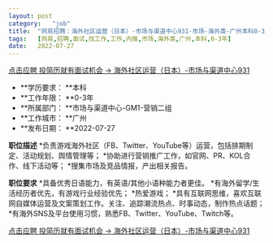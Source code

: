 ```yaml
---
layout:	post
category:	"job"
title:	"网易招聘：海外社区运营（日本）-市场与渠道中心931-市场-海外类-广州本科0-3年"
tags:	[网易,招聘,面试,找工作,工作,内推,市场,海外类,广州,本科,0-3年]
date:	2022-07-27
---
```


[点击应聘 投简历就有面试机会 -> 海外社区运营（日本）-市场与渠道中心931](http://mobile.bole.netease.com/bole/boleDetail?id=35750&employeeId=346f03c3cda5f04c&key=all)



- **学历要求： **本科
- **工作年限： **0-3年
- **所属部门： **市场与渠道中心-GM1-营销二组
- **工作城市： **广州
- **发布日期： **2022-07-27



**职位描述**
*负责游戏海外社区（FB、Twitter、YouTube等）运营，包括排期制定、活动规划、舆情管理等；
*协助进行营销推广工作，如官网、PR、KOL合作、线下活动等；
*搜集市场及竞品情报，产出相关报告。



**职位要求**
*具备优秀日语能力，有英语/其他小语种能力者更佳。
*有海外留学/生活经历者优先，有游戏行业经验优先；
*热爱游戏；
*具有互联网思维，喜欢互联网自媒体运营及文案策划工作。关注、追踪潮流热点、时事动态，制作热点话题；
*有海外SNS及平台使用习惯，熟悉FB、Twitter、YouTube、Twitch等。



[点击应聘 投简历就有面试机会 -> 海外社区运营（日本）-市场与渠道中心931](http://mobile.bole.netease.com/bole/boleDetail?id=35750&employeeId=346f03c3cda5f04c&key=all)